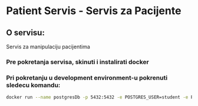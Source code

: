 # Patient Servis - Servis za Pacijente

## O servisu:

Servis za manipulaciju pacijentima

### Pre pokretanja servisa, skinuti i instalirati docker

### Pri pokretanju u development environment-u pokrenuti sledecu komandu:

```bash
docker run --name postgresDb -p 5432:5432 -e POSTGRES_USER=student -e POSTGRES_PASSWORD=student -e POSTGRES_DB=postgresDB -d postgres
```

